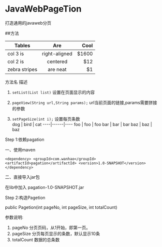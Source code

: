 # JavaWebPageTion
打造通用的javaweb分页

##方法

| Tables        | Are           | Cool  |
| ------------- |:-------------:| -----:|
| col 3 is      | right-aligned | $1600 |
| col 2 is      | centered      |   $12 |
| zebra stripes | are neat      |    $1 |

方法名                                   描述  

1. `setList(List list)`                     设置在页面显示的内容  

2. `pageView(String url,String params);`     url当前页面的链接,params需要拼接的参数  

3. `setPageSize(int i);`                     设置每页条数  
dog | bird | cat
----|------|----
foo | foo  | foo
bar | bar  | bar
baz | baz  | baz

Step 1:依赖pagation

一、使用maven

`<dependency>
            <groupId>com.wanhao</groupId>
            <artifactId>pagation</artifactId>
            <version>1.0-SNAPSHOT</version>
</dependency>`

二、直接导入jar包

在lib中加入 pagation-1.0-SNAPSHOT.jar


Step 2:构造Pagetion

public Pagetion(int pageNo, int pageSize, int totalCount)

参数说明:
1. pageNo      分页页码，从1开始，即第一页。
2. pageSize    分页每页显示的条数，默认显示10条
3. totalCount  数据的总条数

